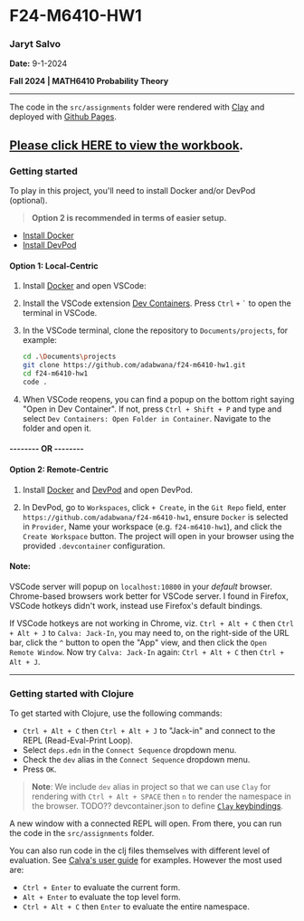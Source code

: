 # F24-M6410-HW1

### Jaryt Salvo
**Date:** 9-1-2024

**Fall 2024 | MATH6410 Probability Theory**

*************

The code in the `src/assignments` folder were rendered with [Clay](https://scicloj.github.io/clay/) and deployed with [Github Pages](https://pages.github.com/). 

## **[Please click HERE to view the workbook](https://adabwana.github.io/f24-m6410-hw1/).**

### Getting started

To play in this project, you'll need to install Docker and/or DevPod (optional). 

> **Option 2 is recommended in terms of easier setup.**

   - [Install Docker](https://docs.docker.com/get-docker/)
   - [Install DevPod](https://devpod.sh/)

#### **Option 1: Local-Centric** 

1. Install [Docker](https://docs.docker.com/get-docker/) and open VSCode:

2. Install the VSCode extension [Dev Containers](https://marketplace.visualstudio.com/items?itemName=ms-vscode-remote.remote-containers). Press `Ctrl` `+` `` ` `` to open the terminal in VSCode.

3. In the VSCode terminal, clone the repository to `Documents/projects`, for example:

   ```bash
   cd .\Documents\projects
   git clone https://github.com/adabwana/f24-m6410-hw1.git
   cd f24-m6410-hw1
   code .
   ```

4. When VSCode reopens, you can find a popup on the bottom right saying "Open in Dev Container". If not, press `Ctrl + Shift + P` and type and select `Dev Containers: Open Folder in Container`. Navigate to the folder and open it.

#### -------- **OR** --------

#### **Option 2: Remote-Centric** 

1. Install [Docker](https://docs.docker.com/get-docker/) and [DevPod](https://devpod.sh/) and open DevPod.

2. In DevPod, go to `Workspaces`, click `+ Create`, in the `Git Repo` field, enter `https://github.com/adabwana/f24-m6410-hw1`, ensure `Docker` is selected in `Provider`, Name your workspace (e.g. `f24-m6410-hw1`), and click the `Create Workspace` button. The project will open in your browser using the provided `.devcontainer` configuration.

#### **Note**: 

VSCode server will popup on `localhost:10800` in your *default* browser. Chrome-based browsers work better for VSCode server. I found in Firefox, VSCode hotkeys didn't work, instead use Firefox's default bindings. 

If VSCode hotkeys are not working in Chrome, viz. `Ctrl + Alt + C` then `Ctrl + Alt + J` to `Calva: Jack-In`, you may need to, on the right-side of the URL bar, click the `^` button to open the "App" view, and then click the `Open Remote Window`. Now try `Calva: Jack-In` again: `Ctrl + Alt + C` then `Ctrl + Alt + J`.

------------

### Getting started with Clojure
To get started with Clojure, use the following commands:

- `Ctrl + Alt + C` then `Ctrl + Alt + J` to "Jack-in" and connect to the REPL (Read-Eval-Print Loop).
- Select `deps.edn` in the `Connect Sequence` dropdown menu.
- Check the `dev` alias in the `Connect Sequence` dropdown menu. 
- Press `OK`.

> **Note**: We include `dev` alias in project so that we can use `Clay` for rendering with `Ctrl + Alt + SPACE` then `n` to render the namespace in the browser. TODO?? devcontainer.json to define [`Clay` keybindings](https://github.com/scicloj/clay/blob/main/resources/calva.exports/config.edn).

A new window with a connected REPL will open. From there, you can run the code in the `src/assignments` folder.

You can also run code in the clj files themselves with different level of evaluation. See [Calva's user guide](https://calva.io/eval-tips/) for examples. However the most used are:

- `Ctrl + Enter` to evaluate the current form.
- `Alt + Enter` to evaluate the top level form.
- `Ctrl + Alt + C` then `Enter` to evaluate the entire namespace.
